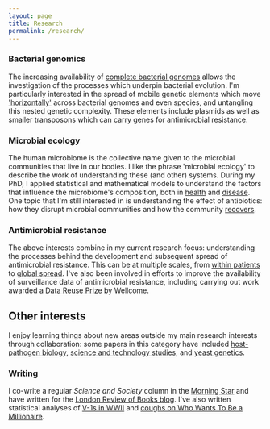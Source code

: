 ```yaml
---
layout: page
title: Research
permalink: /research/
---
```


### Bacterial genomics

The increasing availability of [complete bacterial genomes](https://doi.org/10.1099/mgen.0.000294) allows the investigation of the processes which underpin bacterial evolution. I'm particularly interested in the spread of mobile genetic elements which move ['horizontally'](https://doi.org/10.1038/s41467-018-03205-z) across bacterial genomes and even species, and untangling this nested genetic complexity. These elements include plasmids as well as smaller transposons which can carry genes for antimicrobial resistance.

### Microbial ecology

The human microbiome is the collective name given to the microbial communities that live in our bodies. I like the phrase 'microbial ecology' to describe the work of understanding these (and other) systems. During my PhD, I applied statistical and mathematical models to understand the factors that influence the microbiome's composition, both in [health](https://doi.org/10.1128/mBio.01237-17) and [disease](https://doi.org/10.1128/AEM.01756-16).  One topic that I'm still interested in is understanding the effect of antibiotics: how they disrupt microbial communities and how the community [recovers](https://doi.org/10.1101/222398).

### Antimicrobial resistance

The above interests combine in my current research focus: understanding the processes behind the development and subsequent spread of antimicrobial resistance. This can be at multiple scales, from [within patients](https://doi.org/10.1093/cid/ciz069) to [global spread](https://doi.org/10.1038/s41467-018-03205-z).  I've also been involved in efforts to improve the availability of surveillance data of antimicrobial resistance, including carrying out work awarded a [Data Reuse Prize](https://doi.org/10.1186/s12864-019-5782-2) by Wellcome.  

## Other interests

I enjoy learning things about new areas outside my main research interests through collaboration: some papers in this category have included [host-pathogen biology](https://doi.org/10.1101/670315), [science and technology studies](https://doi.org/10.1002/geo2.66), and [yeast genetics](https://doi.org/10.1038/ncomms14061).

### Writing

I co-write a regular *Science and Society* column in the [Morning Star](https://morningstaronline.co.uk/author/science-and-society) and have written for the [London Review of Books blog](https://www.lrb.co.uk/blog/author/liam-shaw). I've also written statistical analyses of [V-1s in WWII](https://rss.onlinelibrary.wiley.com/doi/10.1111/j.1740-9713.2019.01315.x) and [coughs on Who Wants To Be a Millionaire](https://medium.com/@liam.philip.shaw/a-statistical-analysis-of-coughing-patterns-on-who-wants-to-be-a-millionaire-187be5cc6af1).
